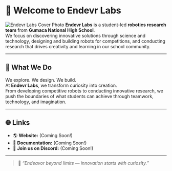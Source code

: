 # 👋 Welcome to Endevr Labs

![Endevr Labs Cover Photo](./images/endevrlabscoverphoto.jpg)
**Endevr Labs** is a student-led **robotics research team** from **Gumaca National High School**.  
We focus on discovering innovative solutions through science and technology, designing and building robots for competitions, and conducting research that drives creativity and learning in our school community.

---

## 🔧 What We Do

We explore. We design. We build.  
At **Endevr Labs**, we transform curiosity into creation.  
From developing competitive robots to conducting innovative research, we push the boundaries of what students can achieve through teamwork, technology, and imagination.

---

## 🌐 Links
- 🌎 **Website:** (Coming Soon!)
- 🧾 **Documentation:** (Coming Soon!)
- 💬 **Join us on Discord:** (Coming Soon!)

---

> 🧠 *“Endeavor beyond limits — innovation starts with curiosity.”*
